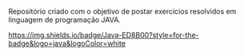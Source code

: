 Repositório criado com o objetivo de postar exercícios resolvidos em linguagem de programação JAVA.

https://img.shields.io/badge/Java-ED8B00?style=for-the-badge&logo=java&logoColor=white

